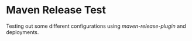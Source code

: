# Maven Release Test

Testing out some different configurations using *maven-release-plugin* and deployments.